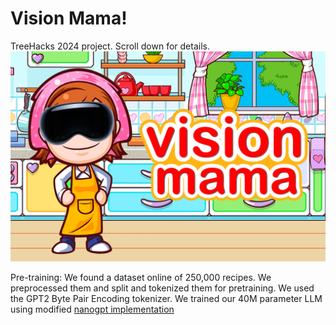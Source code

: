 # Vision Mama!
TreeHacks 2024 project.
Scroll down for details.
![VisionMama Photo](https://github.com/andrewgcodes/treehacks2024/blob/main/visionmama-photo.png?raw=true)


Pre-training:
We found a dataset online of 250,000 recipes. We preprocessed them and split and tokenized them for pretraining.
We used the GPT2 Byte Pair Encoding tokenizer.
We trained our 40M parameter LLM using modified [nanogpt implementation](https://github.com/karpathy/nanoGPT)
